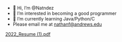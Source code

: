 - 👋 Hi, I’m @Natndez
- 👀 I’m interested in becoming a good programmer
- 🌱 I’m currently learning Java/Python/C
- Please email me at nathanf@andrews.edu

<!---
Natndez/Natndez is a ✨ special ✨ repository because its `README.md` (this file) appears on your GitHub profile.
You can click the Preview link to take a look at your changes.
--->
[2022_Resume (1).pdf](https://github.com/Natndez/Natndez/files/8119669/2022_Resume.1.pdf)
